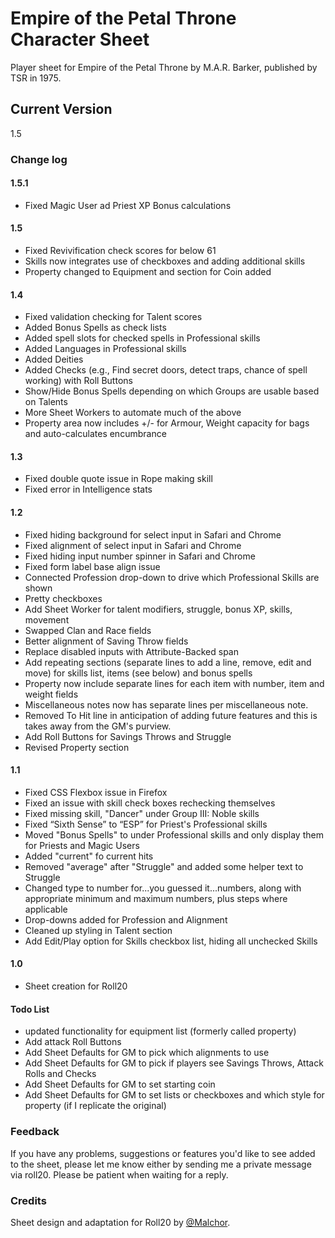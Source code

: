 # Empire of the Petal Throne Character Sheet
Player sheet for Empire of the Petal Throne by M.A.R. Barker, published by TSR in 1975.

## Current Version
1.5

### Change log

#### 1.5.1
* Fixed Magic User ad Priest XP Bonus calculations

#### 1.5
* Fixed Revivification check scores for below 61
* Skills now integrates use of checkboxes and adding additional skills
* Property changed to Equipment and section for Coin added

#### 1.4
* Fixed validation checking for Talent scores
* Added Bonus Spells as check lists
* Added spell slots for checked spells in Professional skills
* Added Languages in Professional skills
* Added Deities
* Added Checks (e.g., Find secret doors, detect traps, chance of spell working) with Roll Buttons
* Show/Hide Bonus Spells depending on which Groups are usable based on Talents
* More Sheet Workers to automate much of the above
* Property area now includes +/- for Armour, Weight capacity for bags and auto-calculates encumbrance

#### 1.3
* Fixed double quote issue in Rope making skill
* Fixed error in Intelligence stats

#### 1.2
* Fixed hiding background for select input in Safari and Chrome
* Fixed alignment of select input in Safari and Chrome
* Fixed hiding input number spinner in Safari and Chrome
* Fixed form label base align issue
* Connected Profession drop-down to drive which Professional Skills are shown
* Pretty checkboxes
* Add Sheet Worker for talent modifiers, struggle, bonus XP, skills, movement
* Swapped Clan and Race fields
* Better alignment of Saving Throw fields
* Replace disabled inputs with Attribute-Backed span
* Add repeating sections (separate lines to add a line, remove, edit and move) for skills list, items (see below) and bonus spells
* Property now include separate lines for each item with number, item and weight fields
* Miscellaneous notes now has separate lines per miscellaneous note.
* Removed To Hit line in anticipation of adding future features and this is takes away from the GM's purview.
* Add Roll Buttons for Savings Throws and Struggle
* Revised Property section

#### 1.1
* Fixed CSS Flexbox issue in Firefox
* Fixed an issue with skill check boxes rechecking themselves
* Fixed missing skill, "Dancer" under Group III: Noble skills
* Fixed “Sixth Sense” to “ESP” for Priest's Professional skills
* Moved "Bonus Spells" to under Professional skills and only display them for Priests and Magic Users
* Added "current" fo current hits
* Removed "average" after "Struggle" and added some helper text to Struggle
* Changed type to number for...you guessed it...numbers, along with appropriate minimum and maximum numbers, plus steps where applicable
* Drop-downs added for Profession and Alignment
* Cleaned up styling in Talent section
* Add Edit/Play option for Skills checkbox list, hiding all unchecked Skills

#### 1.0
* Sheet creation for Roll20

#### Todo List
* updated functionality for equipment list (formerly called property)
* Add attack Roll Buttons
* Add Sheet Defaults for GM to pick which alignments to use
* Add Sheet Defaults for GM to pick if players see Savings Throws, Attack Rolls and Checks
* Add Sheet Defaults for GM to set starting coin
* Add Sheet Defaults for GM to set lists or checkboxes and which style for property (if I replicate the original)

### Feedback
If you have any problems, suggestions or features you'd like to see added to the sheet, please let me know either by  sending me a private message via roll20.  Please be patient when waiting for a reply.

### Credits
Sheet design and adaptation for Roll20 by [@Malchor](https://app.roll20.net/users/2078012/malchor).
